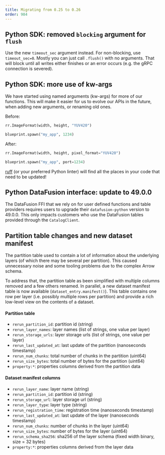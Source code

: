 ```yaml
---
title: Migrating from 0.25 to 0.26
order: 984
---
```

<!--   ^^^ this number must be _decremented_ when you copy/paste this file -->

## Python SDK: removed `blocking` argument for `flush`
Use the new `timeout_sec` argument instead.
For non-blocking, use `timeout_sec=0`.
Mostly you can just call `.flush()` with no arguments.
That will block until all writes either finishes or an error occurs (e.g. the gRPC connection is severed).

## Python SDK: more use of kw-args
We have started using named arguments (kw-args) for more of our functions.
This will make it easier for us to evolve our APIs in the future, when adding new arguments, or renaming old ones.

Before:
```py
rr.ImageFormat(width, height, "YUV420")

blueprint.spawn("my_app", 1234)
```

After:
```py
rr.ImageFormat(width, height, pixel_format="YUV420")

blueprint.spawn("my_app", port=1234)
```

[ruff](https://github.com/astral-sh/ruff) (or your preferred Python linter) will find all the places in your code that need to be updated!

## Python DataFusion interface: update to 49.0.0
The DataFusion FFI that we rely on for user defined functions and
table providers requires users to upgrade their `datafusion-python`
version to 49.0.0. This only impacts customers who use the
DataFusion tables provided through the `CatalogClient`.


## Partition table changes and new dataset manifest

The partition table used to contain a lot of information about the underlying layers (of which there may be several per partition).
This caused unnecessary noise and some tooling problems due to the complex Arrow schema.

To address that, the partition table as been simplified with multiple columns removed and a few others renamed.
In parallel, a new dataset manifest table is now available (`dataset_entry.manifest()`).
This table contains one row per layer (i.e. possibly multiple rows per partition) and provide a rich low-level view on the contents of a dataset.

#### Partition table
 
- `rerun_partition_id`: partition id (string)
- `rerun_layer_names`: layer names (list of strings, one value per layer)
- `rerun_storage_urls`: layer storage urls (list of strings, one value per layer)
- `rerun_last_updated_at`: last update of the partition (nanoseconds timestamp)
- `rerun_num_chunks`: total number of chunks in the partition (uint64)
- `rerun_size_bytes`: total number of bytes for the partition (uint64)
- `property:*`: properties columns derived from the partition data


#### Dataset manifest columns

- `rerun_layer_name`: layer name (string)
- `rerun_partition_id`: partition id (string)
- `rerun_storage_url`: layer storage url (string)
- `rerun_layer_type`: layer type (string)
- `rerun_registration_time`: registration time (nanoseconds timestamp)
- `rerun_last_updated_at`: last update of the layer (nanoseconds timestamp)
- `rerun_num_chunks`: number of chunks in the layer (uint64)
- `rerun_size_bytes`: number of bytes for the layer (uint64)
- `rerun_schema_sha256`: sha256 of the layer schema (fixed width binary, size = 32 bytes)
- `property:*`: properties columns derived from the layer data
